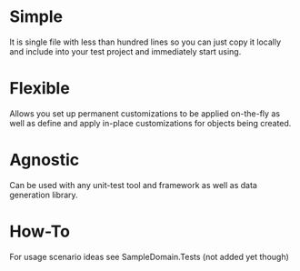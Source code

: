 Simple
======
 
It is single file with less than hundred lines so you can just copy it locally and include into your test project and immediately start using.


Flexible
========

Allows you set up permanent customizations to be applied on-the-fly as well as define and apply in-place customizations for objects being created.


Agnostic
========

Can be used with any unit-test tool and framework as well as data generation library.


How-To
======

For usage scenario ideas see SampleDomain.Tests (not added yet though)

